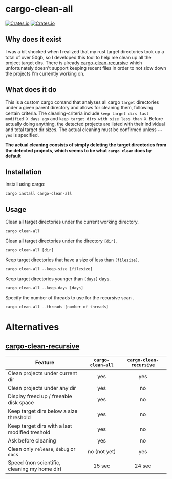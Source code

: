 # cargo-clean-all
[![Crates.io](https://img.shields.io/crates/v/cargo-clean-all?style=flat-square)](https://crates.io/crates/cargo-clean-all)
[![Crates.io](https://img.shields.io/crates/l/cargo-clean-all?style=flat-square)](https://crates.io/crates/cargo-clean-all)

## Why does it exist
I was a bit shocked when I realized that my rust target directories took up a total of over 50gb, so I 
developed this tool to help me clean up all the project target dirs. There is already 
[cargo-clean-recursive](https://github.com/IgaguriMK/cargo-clean-recursive) which unfortunately 
doesn't support keeping recent files in order to not slow down the projects I'm currently working on.

## What does it do

This is a custom cargo comand that analyses all cargo `target` directories under a given parent directory 
and allows for cleaning them, following certain criteria. The cleaning-criteria include 
`keep target dirs last modified X days ago` and `keep target dirs with size less than X`. Before 
actually doing anything, the detected projects are listed with their individual and total target 
dir sizes. The actual cleaning must be confirmed unless `--yes` is specified.

**The actual cleaning consists of simply deleting the target directories from the detected projects,
which seems to be what `cargo clean` does by default**

## Installation

Install using cargo:
```
cargo install cargo-clean-all
```

## Usage

Clean all target directories under the current working directory.
```
cargo clean-all
```

Clean all target directories under the directory `[dir]`.
```
cargo clean-all [dir]
```

Keep target directories that have a size of less than `[filesize]`.
```
cargo clean-all --keep-size [filesize]
```

Keep target directories younger than `[days]` days.
```
cargo clean-all --keep-days [days]
```

Specify the number of threads to use for the recursive scan .
```
cargo clean-all --threads [number of threads]
```

# Alternatives

## [cargo-clean-recursive](https://github.com/IgaguriMK/cargo-clean-recursive)

| Feature      | `cargo-clean-all` | `cargo-clean-recursive` |
|------------------------------------------------|:---:|:---:|
| Clean projects under current dir               | yes | yes |
| Clean projects under any dir                   | yes | no  |
| Display freed up / freeable disk space         | yes | no  |
| Keep target dirs below a size threshold        | yes | no  |
| Keep target dirs with a last modified treshold | yes | no  |
| Ask before cleaning                            | yes | no  |
| Clean only `release`, `debug` or `docs`        | no (not yet)  | yes |
| Speed (non scientific, cleaning my home dir)   | 15 sec | 24 sec |
